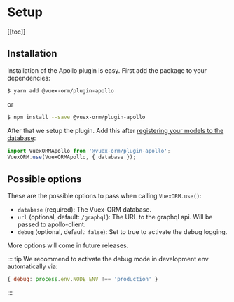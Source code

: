 # Setup

[[toc]]


## Installation

Installation of the Apollo plugin is easy. First add the package to your dependencies:

```bash
$ yarn add @vuex-orm/plugin-apollo
```

or

```bash
$ npm install --save @vuex-orm/plugin-apollo
```


After that we setup the plugin. Add this after [registering your models to the database](https://vuex-orm.github.io/vuex-orm/prologue/getting-started.html#register-models-and-modules-to-the-vuex-store):

```javascript
import VuexORMApollo from '@vuex-orm/plugin-apollo';
VuexORM.use(VuexORMApollo, { database });
```

## Possible options

These are the possible options to pass when calling `VuexORM.use()`:

- `database` (required): The Vuex-ORM database.
- `url` (optional, default: `/graphql`): The URL to the graphql api. Will be passed to apollo-client.
- `debug` (optional, default: `false`): Set to true to activate the debug logging.

More options will come in future releases.

::: tip
We recommend to activate the debug mode in development env automatically via:
```javascript
{ debug: process.env.NODE_ENV !== 'production' }
```
:::
